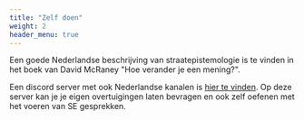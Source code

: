 ```yaml
---
title: "Zelf doen"
weight: 2
header_menu: true
---
```

Een goede Nederlandse beschrijving van straatepistemologie is te vinden in het boek van David McRaney "Hoe verander je een mening?".

Een discord server met ook Nederlandse kanalen is [hier te vinden](https://discord.gg/sKap3zM). Op deze server kan je je eigen overtuigingen laten bevragen en ook zelf oefenen met het voeren van SE gesprekken.